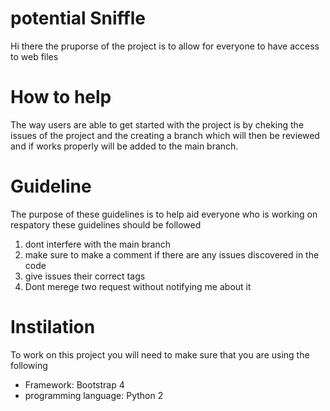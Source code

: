 # potential Sniffle
Hi there the pruporse of the project is to allow for everyone to have access to web files  
# How to help 
The way users are able to get started with the project is by cheking the issues of the project and the creating a branch which will then be reviewed and if works properly will be added to the main branch.
# Guideline 
The purpose of these guidelines is to help aid everyone who is working on respatory these guidelines should be followed 
1) dont interfere with the main branch
2) make sure to make a comment if there are any issues discovered in the code
3) give issues their correct tags
4) Dont merege two request without notifying me about it
# Instilation 

To work on this project you will need to make sure that you are using the following 

 - Framework: Bootstrap 4 
 - programming language: Python 2 
